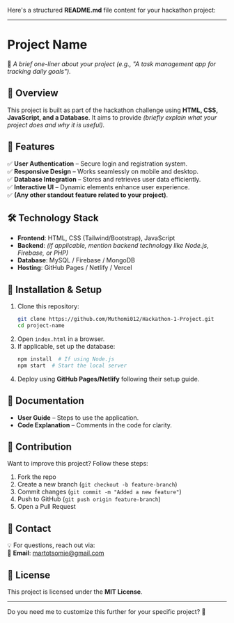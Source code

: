Here's a structured **README.md** file content for your hackathon project:  

---

# **Project Name**  

🚀 *A brief one-liner about your project (e.g., "A task management app for tracking daily goals").*  

## **📌 Overview**  
This project is built as part of the hackathon challenge using **HTML, CSS, JavaScript, and a Database**. It aims to provide _(briefly explain what your project does and why it is useful)._  

## **🎯 Features**  
✅ **User Authentication** – Secure login and registration system.  
✅ **Responsive Design** – Works seamlessly on mobile and desktop.  
✅ **Database Integration** – Stores and retrieves user data efficiently.  
✅ **Interactive UI** – Dynamic elements enhance user experience.  
✅ **(Any other standout feature related to your project)**.  

## **🛠️ Technology Stack**  
- **Frontend**: HTML, CSS (Tailwind/Bootstrap), JavaScript  
- **Backend**: _(if applicable, mention backend technology like Node.js, Firebase, or PHP)_  
- **Database**: MySQL / Firebase / MongoDB  
- **Hosting**: GitHub Pages / Netlify / Vercel  

## **📂 Installation & Setup**  
1. Clone this repository:  
   ```bash
   git clone https://github.com/Muthomi012/Hackathon-1-Project.git
   cd project-name
   ```
2. Open `index.html` in a browser.  
3. If applicable, set up the database:
   ```bash
   npm install  # If using Node.js
   npm start  # Start the local server
   ```
4. Deploy using **GitHub Pages/Netlify** following their setup guide.  



## **📜 Documentation**  
- **User Guide** – Steps to use the application.  
- **Code Explanation** – Comments in the code for clarity.  

## **🤝 Contribution**  
Want to improve this project? Follow these steps:  
1. Fork the repo  
2. Create a new branch (`git checkout -b feature-branch`)  
3. Commit changes (`git commit -m "Added a new feature"`)  
4. Push to GitHub (`git push origin feature-branch`)  
5. Open a Pull Request  

## **📧 Contact**  
💡 For questions, reach out via:  
📩 **Email**: martotsomie@gmail.com
  

## **📜 License**  
This project is licensed under the **MIT License**.  

---

Do you need me to customize this further for your specific project? 🚀